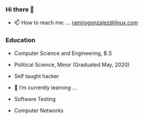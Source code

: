 ### Hi there 👋

<!--
**r4mz3r0/r4mz3r0** is a ✨ _special_ ✨ repository because its `README.md` (this file) appears on your GitHub profile.

Here are some ideas to get you started:

- 🔭 I’m currently working on ...
- 🌱 I’m currently learning ...
- 👯 I’m looking to collaborate on ...
- 🤔 I’m looking for help with ...
- 💬 Ask me about ...
- 😄 Pronouns: ...
- ⚡ Fun fact: ...
-->
- 📫 How to reach me: ...
ramirogonzalez@linux.com
### Education 
- Computer Science and Engineering, B.S 
-  Political Science, Minor
(Graduated May, 2020)
- Self taught hacker

- 🌱 I’m currently learning ...
- Software Testing 
- Computer Networks 
